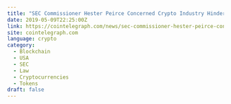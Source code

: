 ```yaml
---
title: "SEC Commissioner Hester Peirce Concerned Crypto Industry Hindered by Regulatory Delays"
date: 2019-05-09T22:25:00Z
link: https://cointelegraph.com/news/sec-commissioner-hester-peirce-concerned-crypto-industry-hindered-by-regulatory-delays?utm_medium=RSS&utm_source=news.12bit.vn
site: cointelegraph.com
language: crypto
category:
  - Blockchain
  - USA
  - SEC
  - Law
  - Cryptocurrencies
  - Tokens
draft: false
---
```


